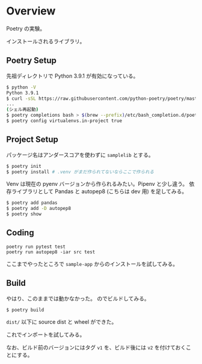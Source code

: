 # Overview

Poetry の実験。

インストールされるライブラリ。

## Poetry Setup

先祖ディレクトリで Python 3.9.1 が有効になっている。

```bash
$ python -V
Python 3.9.1
$ curl -sSL https://raw.githubusercontent.com/python-poetry/poetry/master/get-poetry.py | python -
...
(シェル再起動)
$ poetry completions bash > $(brew --prefix)/etc/bash_completion.d/poetry.bash-completion
$ poetry config virtualenvs.in-project true
```

## Project Setup

パッケージ名はアンダースコアを使わずに `samplelib` とする。

```bash
$ poetry init
$ poetry install # .venv がまだ作られてないならここで作られる
```

Venv は現在の pyenv バージョンから作られるみたい。Pipenv と少し違う。
依存ライブラリとして Pandas と autopep8 (こちらは dev 用) を足してみる。

```bash
$ poetry add pandas
$ poetry add -D autopep8
$ poetry show
```

## Coding

```shell
poetry run pytest test
poetry run autopep8 -iar src test
```

ここまでやったところで `sample-app` からのインストールを試してみる。

## Build

やはり、このままでは動かなかった。
のでビルドしてみる。

```shell
$ poetry build
```

`dist/` 以下に source dist と wheel ができた。

これでインポートを試してみる。

なお、ビルド前のバージョンにはタグ `v1` を、ビルド後には `v2` を付けておくことにする。
